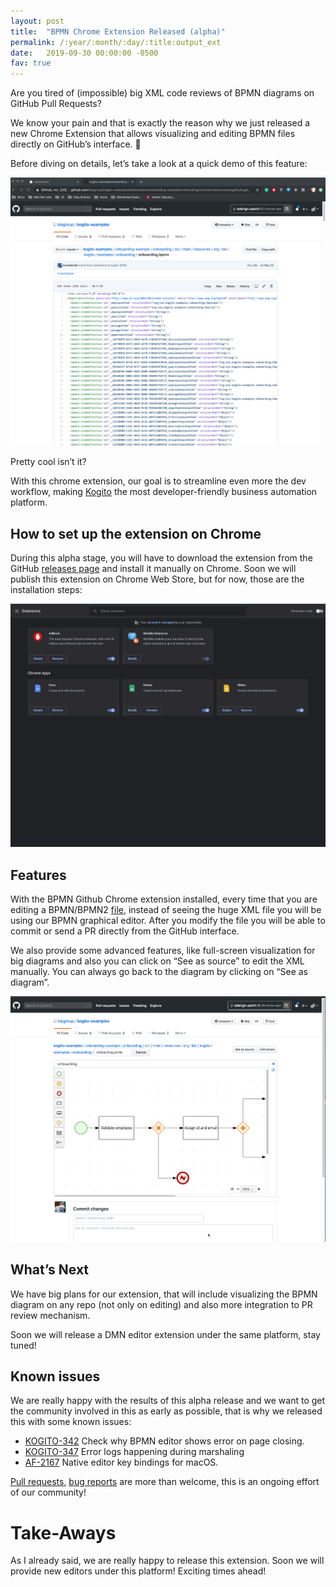 ```yaml
---
layout: post
title:  "BPMN Chrome Extension Released (alpha)"
permalink: /:year/:month/:day/:title:output_ext
date:   2019-09-30 00:00:00 -0500
fav: true
---
```

Are you tired of (impossible) big XML code reviews of BPMN diagrams on GitHub Pull Requests?

We know your pain and that is exactly the reason why we just released a new Chrome Extension that allows visualizing and editing BPMN files directly on GitHub’s interface. 🎉

Before diving on details, let’s take a look at a quick demo of this feature:

[![Chrome Extension Alpha](/assets/2019/chrome.gif "Chrome Extension Alpha")](/assets/2019/chrome.gif)

Pretty cool isn’t it?

With this chrome extension, our goal is to streamline even more the dev workflow, making [Kogito](https://kogito.kie.org/) the most developer-friendly business automation platform.

## How to set up the extension on Chrome

During this alpha stage, you will have to download the extension from the GitHub [releases page](https://github.com/kiegroup/kogito-tooling/releases) and install it manually on Chrome. Soon we will publish this extension on Chrome Web Store, but for now, those are the installation steps:

[![Chrome Extension Alpha](/assets/2019/chrome1.gif "Chrome Extension Alpha")](/assets/2019/chrome1.gif)


## Features

With the BPMN Github Chrome extension installed, every time that you are editing a BPMN/BPMN2 [file](https://github.com/kiegroup/kogito-examples/edit/master/onboarding-example/onboarding/src/main/resources/org/kie/kogito/examples/onboarding/onboarding.bpmn), instead of seeing the huge XML file you will be using our BPMN graphical editor. After you modify the file you will be able to commit or send a PR directly from the GitHub interface.

We also provide some advanced features, like full-screen visualization for big diagrams and also you can click on “See as source” to edit the XML manually. You can always go back to the diagram by clicking on “See as diagram”.

[![Chrome Extension Alpha](/assets/2019/chrome2.gif "Chrome Extension Alpha")](/assets/2019/chrome2.gif)


## What’s Next

We have big plans for our extension, that will include visualizing the BPMN diagram on any repo (not only on editing) and also more integration to PR review mechanism.

Soon we will release a DMN editor extension under the same platform, stay tuned!

## Known issues

We are really happy with the results of this alpha release and we want to get the community involved in this as early as possible, that is why we released this with some known issues:

* [KOGITO-342](https://issues.jboss.org/browse/KOGITO-342) Check why BPMN editor shows error on page closing.
* [KOGITO-347](https://issues.jboss.org/browse/KOGITO-347) Error logs happening during marshaling
* [AF-2167](https://issues.jboss.org/browse/AF-2167) Native editor key bindings for macOS.

[Pull requests](https://github.com/kiegroup/kogito-tooling), [bug reports](https://issues.jboss.org/projects/KOGITO/summary) are more than welcome, this is an ongoing effort of our community!

# Take-Aways

As I already said, we are really happy to release this extension. Soon we will provide new editors under this platform! Exciting times ahead!

